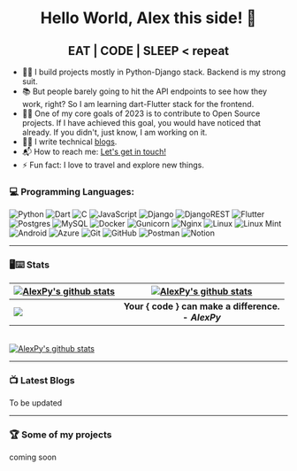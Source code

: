 <!-- thems: #gh-dark-mode-only, #gh-light-mode-only  -->

<h1 align="center"> Hello World, Alex this side! 👋</h1>

<h2 align="center">EAT | CODE | SLEEP < repeat </h2>

- 💪🏼 I build projects mostly in Python-Django stack. Backend is my strong suit.
- 📚 But people barely going to hit the API endpoints to see how they work, right? So I am learning dart-Flutter stack for the frontend.
- 🤝🏼 One of my core goals of 2023 is to contribute to Open Source projects. If I have achieved this goal, you would have noticed that already. If you didn't, just know, I am working on it.
- ✍🏻 I write technical [blogs](https://medium.com/@alexpyofficial).
- 📬 How to reach me: <a href="mailto:jisanmia47@gmail.com">Let's get in touch!</a>
- ⚡ Fun fact: I love to travel and explore new things.


### 💻 Programming Languages:
![Python](https://img.shields.io/badge/python-3670A0?style=for-the-badge&logo=python&logoColor=ffdd54)
![Dart](https://img.shields.io/badge/dart-%230175C2.svg?style=for-the-badge&logo=dart&logoColor=white)
![C](https://img.shields.io/badge/c-%2300599C.svg?style=for-the-badge&logo=c&logoColor=white)
![JavaScript](https://img.shields.io/badge/javascript-%23323330.svg?style=for-the-badge&logo=javascript&logoColor=%23F7DF1E)
![Django](https://img.shields.io/badge/django-%23092E20.svg?style=for-the-badge&logo=django&logoColor=white)
![DjangoREST](https://img.shields.io/badge/DJANGO-REST-ff1709?style=for-the-badge&logo=django&logoColor=white&color=ff1709&labelColor=gray)
![Flutter](https://img.shields.io/badge/Flutter-%2302569B.svg?style=for-the-badge&logo=Flutter&logoColor=white)
![Postgres](https://img.shields.io/badge/postgres-%23316192.svg?style=for-the-badge&logo=postgresql&logoColor=white)
![MySQL](https://img.shields.io/badge/mysql-%2300f.svg?style=for-the-badge&logo=mysql&logoColor=white)
![Docker](https://img.shields.io/badge/docker-%230db7ed.svg?style=for-the-badge&logo=docker&logoColor=white)
![Gunicorn](https://img.shields.io/badge/gunicorn-%298729.svg?style=for-the-badge&logo=gunicorn&logoColor=white)
![Nginx](https://img.shields.io/badge/nginx-%23009639.svg?style=for-the-badge&logo=nginx&logoColor=white)
![Linux](https://img.shields.io/badge/Linux-FCC624?style=for-the-badge&logo=linux&logoColor=black)
![Linux Mint](https://img.shields.io/badge/Linux%20Mint-87CF3E?style=for-the-badge&logo=Linux%20Mint&logoColor=white)
![Android](https://img.shields.io/badge/Android-3DDC84?style=for-the-badge&logo=android&logoColor=white)
![Azure](https://img.shields.io/badge/azure-%230072C6.svg?style=for-the-badge&logo=microsoftazure&logoColor=white)
![Git](https://img.shields.io/badge/git-%23F05033.svg?style=for-the-badge&logo=git&logoColor=white)
![GitHub](https://img.shields.io/badge/github-%23121011.svg?style=for-the-badge&logo=github&logoColor=white)
![Postman](https://img.shields.io/badge/Postman-FF6C37?style=for-the-badge&logo=postman&logoColor=white)
![Notion](https://img.shields.io/badge/Notion-%23000000.svg?style=for-the-badge&logo=notion&logoColor=white)

---


### 🖥⌨ Stats


| <a href="https://github.com/alex-pythonista"><img align="center" src="https://github-readme-streak-stats.herokuapp.com?user=alex-pythonista&theme=tokyonight&hide_border=true&date_format=M%20j%5B%2C%20Y%5D)" alt="AlexPy's github stats" /></a> | <a href="https://github.com/alex-pythonista"><img align="center" src="https://github-readme-stats.vercel.app/api?username=alex-pythonista&show_icons=true&include_all_commits=true&theme=tokyonight&hide_border=true" alt="AlexPy's github stats" /></a> | 
| :------------- | :-------------: |
| <a href="https://github.com/alex-pythonista"><img align="center" src="https://github-readme-stats.vercel.app/api/top-langs/?username=alex-pythonista&layout=compact&theme=tokyonight&hide_border=true" /></a>  | <b>Your { code } can make a difference. <br /> - <i>AlexPy</i></b> |

<br />
<a href="https://github.com/alex-pythonista"><img align="center" src="https://github-readme-activity-graph.cyclic.app/graph?username=alex-pythonista&bg_color=1a1b27&color=1f6feb&line=38bcad&point=628fdb&area=true&hide_border=true" alt="AlexPy's github stats" /></a>

<br />

---

### 📺 Latest Blogs

<!-- BLOG:START -->
To be updated
<!--  BLOG:END -->

---

### 🏆 Some of my projects

coming soon
